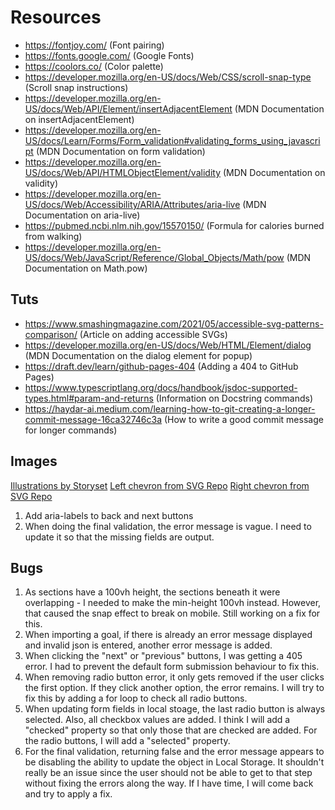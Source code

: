 # Resources

- https://fontjoy.com/ (Font pairing)
- https://fonts.google.com/ (Google Fonts)
- https://coolors.co/ (Color palette)
- https://developer.mozilla.org/en-US/docs/Web/CSS/scroll-snap-type (Scroll snap instructions)
- https://developer.mozilla.org/en-US/docs/Web/API/Element/insertAdjacentElement (MDN Documentation on insertAdjacentElement)
- https://developer.mozilla.org/en-US/docs/Learn/Forms/Form_validation#validating_forms_using_javascript (MDN Documentation on form validation)
- https://developer.mozilla.org/en-US/docs/Web/API/HTMLObjectElement/validity (MDN Documentation on validity)
- https://developer.mozilla.org/en-US/docs/Web/Accessibility/ARIA/Attributes/aria-live (MDN Documentation on aria-live)
- https://pubmed.ncbi.nlm.nih.gov/15570150/ (Formula for calories burned from walking)
- https://developer.mozilla.org/en-US/docs/Web/JavaScript/Reference/Global_Objects/Math/pow (MDN Documentation on Math.pow)

## Tuts

- https://www.smashingmagazine.com/2021/05/accessible-svg-patterns-comparison/ (Article on adding accessible SVGs)
- https://developer.mozilla.org/en-US/docs/Web/HTML/Element/dialog (MDN Documentation on the dialog element for popup)
- https://draft.dev/learn/github-pages-404 (Adding a 404 to GitHub Pages)
- https://www.typescriptlang.org/docs/handbook/jsdoc-supported-types.html#param-and-returns (Information on Docstring commands)
- https://haydar-ai.medium.com/learning-how-to-git-creating-a-longer-commit-message-16ca32746c3a (How to write a good commit message for longer commands)

## Images

<a href="https://storyset.com/">Illustrations by Storyset</a>
<a href="https://www.svgrepo.com/svg/510907/chevron-left-md">Left chevron from SVG Repo</a>
<a href="https://www.svgrepo.com/svg/510910/chevron-right-md">Right chevron from SVG Repo</a>

<!-- Reminders -->

1. Add aria-labels to back and next buttons
2. When doing the final validation, the error message is vague. I need to update it so that the missing fields are output.

## Bugs

1. As sections have a 100vh height, the sections beneath it were overlapping - I needed to make the min-height 100vh instead. However, that caused the snap effect to break on mobile. Still working on a fix for this.
2. When importing a goal, if there is already an error message displayed and invalid json is entered, another error message is added.
3. When clicking the "next" or "previous" buttons, I was getting a 405 error. I had to prevent the default form submission behaviour to fix this.
4. When removing radio button error, it only gets removed if the user clicks the first option. If they click another option, the error remains. I will try to fix this by adding a for loop to check all radio buttons.
5. When updating form fields in local stoage, the last radio button is always selected. Also, all checkbox values are added. I think I will add a "checked" property so that only those that are checked are added. For the radio buttons, I will add a "selected" property.
6. For the final validation, returning false and the error message appears to be disabling the ability to update the object in Local Storage. It shouldn't really be an issue since the user should not be able to get to that step without fixing the errors along the way. If I have time, I will come back and try to apply a fix.
